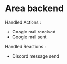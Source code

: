 # Area backend

Handled Actions :
- Google mail received
- Google mail sent

Handled Reactions :
- Discord message send
